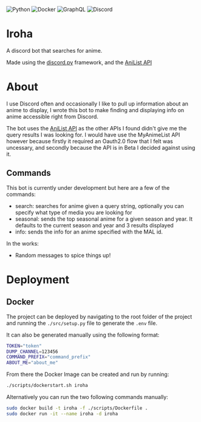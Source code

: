 ![Python](https://img.shields.io/badge/python-3670A0?style=for-the-badge&logo=python&logoColor=ffdd54)
![Docker](https://img.shields.io/badge/docker-%230db7ed.svg?style=for-the-badge&logo=docker&logoColor=white)
![GraphQL](https://img.shields.io/badge/-GraphQL-E10098?style=for-the-badge&logo=graphql&logoColor=white)
![Discord](https://img.shields.io/badge/Discord-%235865F2.svg?style=for-the-badge&logo=discord&logoColor=white)

# Iroha

A discord bot that searches for anime.

Made using the [discord.py](https://discordpy.readthedocs.io/en/stable/) framework, and the [AniList API](https://anilist.gitbook.io/anilist-apiv2-docs/)

# About

I use Discord often and occasionally I like to pull up information about an anime to display, I wrote this bot to make finding and displaying info on anime accessible right from Discord. 

The bot uses the [AniList API](https://anilist.gitbook.io/anilist-apiv2-docs/) as the other APIs I found didn't give me the query results I was looking for. I would have use the MyAnimeList API however because firstly it required an Oauth2.0 flow that I felt was uncessary, and secondly because the API is in Beta I decided against using it.

## Commands

This bot is currently under development but here are a few of the commands:

- search: searches for anime given a query string, optionally you can specify what type of media you are looking for
- seasonal: sends the top seasonal anime for a given season and year. It defaults to the current season and year and 3 results displayed
- info: sends the info for an anime specified with the MAL id. 

In the works: 

- Random messages to spice things up!

# Deployment

## Docker

The project can be deployed by navigating to the root folder of the project and running the `./src/setup.py` file to generate the `.env` file. 

It can also be generated manually using the following format:
```sh
TOKEN="token"
DUMP_CHANNEL=123456
COMMAND_PREFIX="command_prefix"
ABOUT_ME="about_me"
```

From there the Docker Image can be created and run by running:
```bash
./scripts/dockerstart.sh iroha
```

Alternatively you can run the two following commands manually: 
```bash
sudo docker build -t iroha -f ./scripts/Dockerfile .
sudo docker run -it --name iroha -d iroha
```

